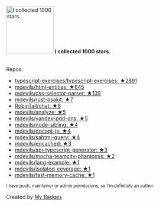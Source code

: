 <img src="https://my-badges.github.io/my-badges/stars-1000.png" alt="I collected 1000 stars." title="I collected 1000 stars." width="128">
<strong>I collected 1000 stars.</strong>
<br><br>

Repos:

* <a href="https://github.com/typescript-exercises/typescript-exercises">typescript-exercises/typescript-exercises: ★2891</a>
* <a href="https://github.com/mdevils/html-entities">mdevils/html-entities: ★645</a>
* <a href="https://github.com/mdevils/css-selector-parser">mdevils/css-selector-parser: ★139</a>
* <a href="https://github.com/mdevils/rust-osakit">mdevils/rust-osakit: ★7</a>
* <a href="https://github.com/RobinTail/chat">RobinTail/chat: ★6</a>
* <a href="https://github.com/mdevils/analyze">mdevils/analyze: ★5</a>
* <a href="https://github.com/mdevils/yandex-pdd-dns">mdevils/yandex-pdd-dns: ★5</a>
* <a href="https://github.com/mdevils/node-sibling">mdevils/node-sibling: ★4</a>
* <a href="https://github.com/mdevils/docopt-js">mdevils/docopt-js: ★4</a>
* <a href="https://github.com/mdevils/sahtml-query">mdevils/sahtml-query: ★4</a>
* <a href="https://github.com/mdevils/encached">mdevils/encached: ★3</a>
* <a href="https://github.com/mdevils/api-typescript-generator">mdevils/api-typescript-generator: ★3</a>
* <a href="https://github.com/mdevils/mocha-teamcity-phantomjs">mdevils/mocha-teamcity-phantomjs: ★2</a>
* <a href="https://github.com/mdevils/lang-example">mdevils/lang-example: ★1</a>
* <a href="https://github.com/mdevils/isolated-coverage">mdevils/isolated-coverage: ★1</a>
* <a href="https://github.com/mdevils/fast-memory-cache">mdevils/fast-memory-cache: ★1</a>

<sup>I have push, maintainer or admin permissions, so I'm definitely an author.<sup>



Created by <a href="https://github.com/my-badges/my-badges">My Badges</a>